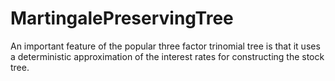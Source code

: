 # MartingalePreservingTree
An important feature of the popular three factor trinomial tree is that it uses a deterministic approximation of the interest rates for constructing the stock tree. 
